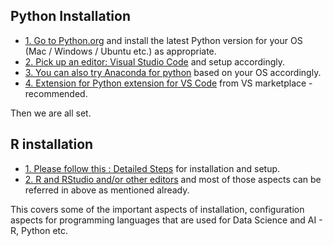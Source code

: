 
## Python Installation

- [1. Go to Python.org](https://www.python.org/) and install the latest Python version for your OS (Mac / Windows / Ubuntu etc.) as appropriate.
- [2. Pick up an editor: Visual Studio Code](https://code.visualstudio.com/docs/setup/setup-overview) and setup accordingly.
- [3. You can also try Anaconda for python](https://www.anaconda.com/products/individual#Downloads) based on your OS accordingly.
- [4. Extension for Python extension for VS Code](https://marketplace.visualstudio.com/items?itemName=ms-python.python) from VS marketplace - recommended.

Then we are all set.

## R installation

- [1. Please follow this : Detailed Steps](https://www.andrewheiss.com/blog/2012/04/17/install-r-rstudio-r-commander-windows-osx/) for installation and setup.
- [2. R and RStudio and/or other editors](https://www.rstudio.com/products/rstudio/download/) and most of those aspects can be referred in above as mentioned already.


This covers some of the important aspects of installation, configuration aspects for programming languages that are used for Data Science and AI - R, Python etc.
